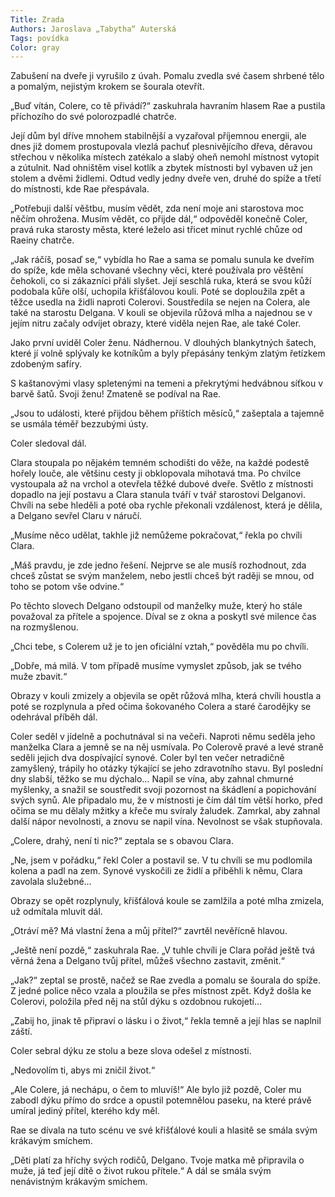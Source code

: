 ```yaml
---
Title: Zrada
Authors: Jaroslava „Tabytha“ Auterská
Tags: povídka
Color: gray
---
```

Zabušení na dveře ji vyrušilo z úvah. Pomalu zvedla své časem shrbené tělo a pomalým, nejistým krokem se šourala otevřít. 

„Buď vítán, Colere, co tě přivádí?“ zaskuhrala havraním hlasem Rae a pustila příchozího do své polorozpadlé chatrče. 

Její dům byl dříve mnohem stabilnější a vyzařoval příjemnou energii, ale dnes již domem prostupovala vlezlá pachuť plesnivějícího dřeva, děravou střechou v několika místech zatékalo a slabý oheň nemohl místnost vytopit a zútulnit. Nad ohništěm visel kotlík a zbytek místnosti byl vybaven už jen stolem a dvěmi židlemi. Odtud vedly jedny dveře ven, druhé do spíže a třetí do místnosti, kde Rae přespávala. 

„Potřebuji další věštbu, musím vědět, zda není moje ani starostova moc něčím ohrožena. Musím vědět, co přijde dál,“ odpověděl konečně Coler, pravá ruka starosty města, které leželo asi třicet minut rychlé chůze od Raeiny chatrče. 

„Jak ráčíš, posaď se,“ vybídla ho Rae a sama se pomalu sunula ke dveřím do spíže, kde měla schované všechny věci, které používala pro věštění čehokoli, co si zákazníci přáli slyšet. Její seschlá ruka, která se svou kůží podobala kůře olší, uchopila křišťálovou kouli. Poté se doploužila zpět a těžce usedla na židli naproti Colerovi. Soustředila se nejen na Colera, ale také na starostu Delgana. V kouli se objevila růžová mlha a najednou se v jejím nitru začaly odvíjet obrazy, které viděla nejen Rae, ale také Coler. 

Jako první uviděl Coler ženu. Nádhernou. V dlouhých blankytných šatech, které jí volně splývaly ke kotníkům a byly přepásány tenkým zlatým řetízkem zdobeným safíry. 

S kaštanovými vlasy spletenými na temeni a překrytými hedvábnou síťkou v barvě šatů. Svoji ženu! Zmateně se podíval na Rae. 

„Jsou to události, které přijdou během příštích měsíců,“ zašeptala a tajemně se usmála téměř bezzubými ústy. 

Coler sledoval dál. 

<div class="sectionbreak" />

Clara stoupala po nějakém temném schodišti do věže, na každé podestě hořely louče, ale většinu cesty ji obklopovala mihotavá tma. Po chvilce vystoupala až na vrchol a otevřela těžké dubové dveře. Světlo z místnosti dopadlo na její postavu a Clara stanula tváří v tvář starostovi Delganovi. Chvíli na sebe hleděli a poté oba rychle překonali vzdálenost, která je dělila, a Delgano sevřel Claru v náručí. 

„Musíme něco udělat, takhle již nemůžeme pokračovat,“ řekla po chvíli Clara. 

„Máš pravdu, je zde jedno řešení. Nejprve se ale musíš rozhodnout, zda chceš zůstat se svým manželem, nebo jestli chceš být raději se mnou, od toho se potom vše odvine.“ 

Po těchto slovech Delgano odstoupil od manželky muže, který ho stále považoval za přítele a spojence. Díval se z okna a poskytl své milence čas na rozmyšlenou. 

„Chci tebe, s Colerem už je to jen oficiální vztah,“ pověděla mu po chvíli. 

„Dobře, má milá. V tom případě musíme vymyslet způsob, jak se tvého muže zbavit.“ 

<div class="sectionbreak" />

Obrazy v kouli zmizely a objevila se opět růžová mlha, která chvíli houstla a poté se rozplynula a před očima šokovaného Colera a staré čarodějky se odehrával příběh dál. 

<div class="sectionbreak" />

Coler seděl v jídelně a pochutnával si na večeři. Naproti němu seděla jeho manželka Clara a jemně se na něj usmívala. Po Colerově pravé a levé straně seděli jejich dva dospívající synové. Coler byl ten večer netradičně zamyšlený, trápily ho otázky týkající se jeho zdravotního stavu. Byl poslední dny slabší, těžko se mu dýchalo… Napil se vína, aby zahnal chmurné myšlenky, a snažil se soustředit svoji pozornost na škádlení a popichování svých synů. Ale připadalo mu, že v místnosti je čím dál tím větší horko, před očima se mu dělaly mžitky a křeče mu svíraly žaludek. Zamrkal, aby zahnal další nápor nevolnosti, a znovu se napil vína. Nevolnost se však stupňovala. 

„Colere, drahý, není ti nic?“ zeptala se s obavou Clara. 

„Ne, jsem v pořádku,“ řekl Coler a postavil se. V tu chvíli se mu podlomila kolena a padl na zem. Synové vyskočili ze židlí a přiběhli k němu, Clara zavolala služebné… 

<div class="sectionbreak" />

Obrazy se opět rozplynuly, křišťálová koule se zamlžila a poté mlha zmizela, už odmítala mluvit dál. 

„Otráví mě? Má vlastní žena a můj přítel?“ zavrtěl nevěřícně hlavou. 

„Ještě není pozdě,“ zaskuhrala Rae. „V tuhle chvíli je Clara pořád ještě tvá věrná žena a Delgano tvůj přítel, můžeš všechno zastavit, změnit.“ 

„Jak?“ zeptal se prostě, načež se Rae zvedla a pomalu se šourala do spíže. Z jedné police něco vzala a ploužila se přes místnost zpět. Když došla ke Colerovi, položila před něj na stůl dýku s ozdobnou rukojetí... 

„Zabij ho, jinak tě připraví o lásku i o život,“ řekla temně a její hlas se naplnil záští. 

Coler sebral dýku ze stolu a beze slova odešel z místnosti. 

<div class="sectionbreak" />

„Nedovolím ti, abys mi zničil život.“ 

„Ale Colere, já nechápu, o čem to mluvíš!“ Ale bylo již pozdě, Coler mu zabodl dýku přímo do srdce a opustil potemnělou paseku, na které právě umíral jediný přítel, kterého kdy měl. 

<div class="sectionbreak" />

Rae se dívala na tuto scénu ve své křišťálové kouli a hlasitě se smála svým krákavým smíchem. 

„Děti platí za hříchy svých rodičů, Delgano. Tvoje matka mě připravila o muže, já 
teď její dítě o život rukou přítele.“ A dál se smála svým nenávistným krákavým smíchem. 
